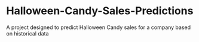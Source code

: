 # Halloween-Candy-Sales-Predictions
A project designed to predict Halloween Candy sales for a company based on historical data
